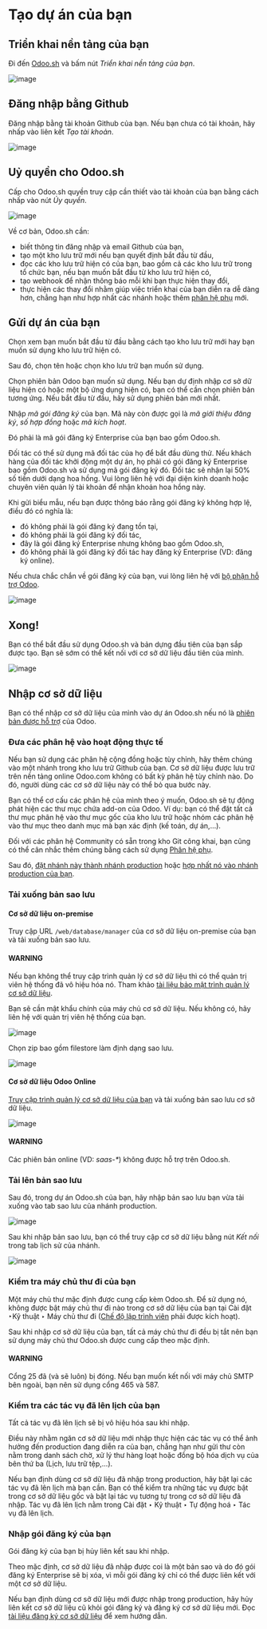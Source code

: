 <a id="odoosh-gettingstarted-create"></a>

# Tạo dự án của bạn

## Triển khai nền tảng của bạn

Đi đến [Odoo.sh](https://www.odoo.sh/) và bấm nút *Triển khai nền tảng của bạn*.

![image](administration/odoo_sh/getting_started/create/deploy.png)

## Đăng nhập bằng Github

Đăng nhập bằng tài khoản Github của bạn. Nếu bạn chưa có tài khoản, hãy nhấp vào liên kết *Tạo tài khoản*.

![image](administration/odoo_sh/getting_started/create/github-signin.png)

## Uỷ quyền cho Odoo.sh

Cấp cho Odoo.sh quyền truy cập cần thiết vào tài khoản của bạn bằng cách nhấp vào nút  *Ủy quyền*.

![image](administration/odoo_sh/getting_started/create/github-authorize.png)

Về cơ bản, Odoo.sh cần:

* biết thông tin đăng nhập và email Github của bạn,
* tạo một kho lưu trữ mới nếu bạn quyết định bắt đầu từ đầu,
* đọc các kho lưu trữ hiện có của bạn, bao gồm cả các kho lưu trữ trong tổ chức bạn, nếu bạn muốn bắt đầu từ kho lưu trữ hiện có,
* tạo webhook để nhận thông báo mỗi khi bạn thực hiện thay đổi,
* thực hiện các thay đổi nhằm giúp việc triển khai của bạn diễn ra dễ dàng hơn, chẳng hạn như hợp nhất các nhánh hoặc thêm [phân hệ phụ](https://git-scm.com/book/en/v2/Git-Tools-Submodules) mới.

## Gửi dự án của bạn

Chọn xem bạn muốn bắt đầu từ đầu bằng cách tạo kho lưu trữ mới hay bạn muốn sử dụng kho lưu trữ hiện có.

Sau đó, chọn tên hoặc chọn kho lưu trữ bạn muốn sử dụng.

Chọn phiên bản Odoo bạn muốn sử dụng. Nếu bạn dự định nhập cơ sở dữ liệu hiện có hoặc một bộ ứng dụng hiện có, bạn có thể cần chọn phiên bản tương ứng. Nếu bắt đầu từ đầu, hãy sử dụng phiên bản mới nhất.

Nhập *mã gói đăng ký* của bạn. Mã này còn được gọi là *mã giới thiệu đăng ký*, *số hợp đồng* hoặc *mã kích hoạt*.

Đó phải là mã gói đăng ký Enterprise của bạn bao gồm Odoo.sh.

Đối tác có thể sử dụng mã đối tác của họ để bắt đầu dùng thử. Nếu khách hàng của đối tác khởi động một dự án, họ phải có gói đăng ký Enterprise bao gồm Odoo.sh và sử dụng mã gói đăng ký đó. Đối tác sẽ nhận lại 50% số tiền dưới dạng hoa hồng. Vui lòng liên hệ với đại diện kinh doanh hoặc chuyên viên quản lý tài khoản để nhận khoản hoa hồng này.

Khi gửi biểu mẫu, nếu bạn được thông báo rằng gói đăng ký không hợp lệ, điều đó có nghĩa là:

* đó không phải là gói đăng ký đang tồn tại,
* đó không phải là gói đăng ký đối tác,
* đây là gói đăng ký Enterprise nhưng không bao gồm Odoo.sh,
* đó không phải là gói đăng ký đối tác hay đăng ký Enterprise (VD: đăng ký online).

Nếu chưa chắc chắn về gói đăng ký của bạn, vui lòng liên hệ với [bộ phận hỗ trợ Odoo](https://www.odoo.com/help).

![image](administration/odoo_sh/getting_started/create/deploy-form.png)

## Xong!

Bạn có thể bắt đầu sử dụng Odoo.sh và bản dựng đầu tiên của bạn sắp được tạo. Bạn sẽ sớm có thể kết nối với cơ sở dữ liệu đầu tiên của mình.

![image](administration/odoo_sh/getting_started/create/deploy-done.png)

<a id="odoo-sh-import-your-database"></a>

## Nhập cơ sở dữ liệu

Bạn có thể nhập cơ sở dữ liệu của mình vào dự án Odoo.sh nếu nó là [phiên bản được hỗ trợ](../../supported_versions.md) của Odoo.

### Đưa các phân hệ vào hoạt động thực tế

Nếu bạn sử dụng các phân hệ cộng đồng hoặc tùy chỉnh, hãy thêm chúng vào một nhánh trong kho lưu trữ Github của bạn. Cơ sở dữ liệu được lưu trữ trên nền tảng online Odoo.com không có bất kỳ phân hệ tùy chỉnh nào. Do đó, người dùng các cơ sở dữ liệu này có thể bỏ qua bước này.

Bạn có thể cơ cấu các phân hệ của mình theo ý muốn, Odoo.sh sẽ tự động phát hiện các thư mục chứa add-on của Odoo. Ví dụ: bạn có thể đặt tất cả thư mục phân hệ vào thư mục gốc của kho lưu trữ hoặc nhóm các phân hệ vào thư mục theo danh mục mà bạn xác định (kế toán, dự án,...).

Đối với các phân hệ Community có sẵn trong kho Git công khai, bạn cũng có thể cân nhắc thêm chúng bằng cách sử dụng [Phân hệ phụ](../advanced/submodules.md#odoosh-advanced-submodules).

Sau đó, [đặt nhánh này thành nhánh production](branches.md#odoosh-gettingstarted-branches-stages) hoặc [hợp nhất nó vào nhánh production của bạn](branches.md#odoosh-gettingstarted-branches-mergingbranches).

### Tải xuống bản sao lưu

#### Cơ sở dữ liệu on-premise

Truy cập URL `/web/database/manager` của cơ sở dữ liệu on-premise của bạn và tải xuống bản sao lưu.

#### WARNING
Nếu bạn không thể truy cập trình quản lý cơ sở dữ liệu thì có thể quản trị viên hệ thống đã vô hiệu hóa nó. Tham khảo [tài liệu bảo mật trình quản lý cơ sở dữ liệu](../../on_premise/deploy.md#db-manager-security).

Bạn sẽ cần mật khẩu chính của máy chủ cơ sở dữ liệu. Nếu không có, hãy liên hệ với quản trị viên hệ thống của bạn.

![image](administration/odoo_sh/getting_started/create/create-import-onpremise-backup.png)

Chọn zip bao gồm filestore làm định dạng sao lưu.

![image](administration/odoo_sh/getting_started/create/create-import-onpremise-backup-dialog.png)

#### Cơ sở dữ liệu Odoo Online

[Truy cập trình quản lý cơ sở dữ liệu của bạn](https://accounts.odoo.com/my/databases/manage) và tải xuống bản sao lưu cơ sở dữ liệu.

![image](administration/odoo_sh/getting_started/create/create-import-online-backup.png)

#### WARNING
Các phiên bản online (VD: *saas-\**) không được hỗ trợ trên Odoo.sh.

### Tải lên bản sao lưu

Sau đó, trong dự án Odoo.sh của bạn, hãy nhập bản sao lưu bạn vừa tải xuống vào tab sao lưu của nhánh production.

![image](administration/odoo_sh/getting_started/create/create-import-production.png)

Sau khi nhập bản sao lưu, bạn có thể truy cập cơ sở dữ liệu bằng nút *Kết nối* trong tab lịch sử của nhánh.

![image](administration/odoo_sh/getting_started/create/create-import-production-done.png)

### Kiểm tra máy chủ thư đi của bạn

Một máy chủ thư mặc định được cung cấp kèm Odoo.sh. Để sử dụng nó, không được bật máy chủ thư đi nào trong cơ sở dữ liệu của bạn tại Cài đặt ‣Kỹ thuật ‣ Máy chủ thư đi ([Chế độ lập trình viên](../../../applications/general/developer_mode.md#developer-mode) phải được kích hoạt).

Sau khi nhập cơ sở dữ liệu của bạn, tất cả máy chủ thư đi đều bị tắt nên bạn sử dụng máy chủ thư Odoo.sh được cung cấp theo mặc định.

#### WARNING
Cổng 25 đã (và sẽ luôn) bị đóng. Nếu bạn muốn kết nối với máy chủ SMTP bên ngoài, bạn nên sử dụng cổng 465 và 587.

### Kiểm tra các tác vụ đã lên lịch của bạn

Tất cả tác vụ đã lên lịch sẽ bị vô hiệu hóa sau khi nhập.

Điều này nhằm ngăn cơ sở dữ liệu mới nhập thực hiện các tác vụ có thể ảnh hưởng đến production đang diễn ra của bạn, chẳng hạn như gửi thư còn nằm trong danh sách chờ, xử lý thư hàng loạt hoặc đồng bộ hóa dịch vụ của bên thứ ba (Lịch, lưu trữ tệp,...).

Nếu bạn định dùng cơ sở dữ liệu đã nhập trong production, hãy bật lại các tác vụ đã lên lịch mà bạn cần. Bạn có thể kiểm tra những tác vụ được bật trong cơ sở dữ liệu gốc và bật lại tác vụ tương tự trong cơ sở dữ liệu đã nhập. Tác vụ đã lên lịch nằm trong Cài đặt ‣ Kỹ thuật ‣ Tự động hoá ‣ Tác vụ đã lên lịch.

### Nhập gói đăng ký của bạn

Gói đăng ký của bạn bị hủy liên kết sau khi nhập.

Theo mặc định, cơ sở dữ liệu đã nhập được coi là một bản sao và do đó gói đăng ký Enterprise sẽ bị xóa, vì mỗi gói đăng ký chỉ có thể được liên kết với một cơ sở dữ liệu.

Nếu bạn định dùng cơ sở dữ liệu mới được nhập trong production, hãy hủy liên kết cơ sở dữ liệu cũ khỏi gói đăng ký và đăng ký cơ sở dữ liệu mới. Đọc [tài liệu đăng ký cơ sở dữ liệu](../../on_premise.md) để xem hướng dẫn.
